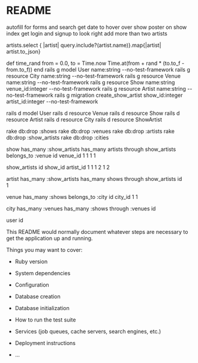 # README
autofill for forms and search
get date to hover over show poster on show index
get login and signup to look right
add more than two artists


artists.select { |artist| query.include?(artist.name)}.map{|artist| artist.to_json}


def time_rand from = 0.0, to = Time.now
    Time.at(from + rand * (to.to_f - from.to_f))
end
rails g model User name:string --no-test-framework
rails g resource City name:string --no-test-framework
rails g resource Venue name:string --no-test-framework
rails g resource Show name:string venue_id:integer --no-test-framework
rails g resource Artist name:string --no-test-framework
rails g migration create_show_artist show_id:integer artist_id:integer --no-test-framework

rails d model User
rails d resource Venue
rails d resource Show
rails d resource Artist
rails d resource City
rails d resource ShowArtist

rake db:drop :shows
rake db:drop :venues
rake db:drop :artists
rake db:drop :show_artists
rake db:drop :cities

show  has_many :show_artists  has_many artists through show_artists    belongs_to :venue
id               venue_id
1                1
1                1

show_artists
id       show_id          artist_id
1        1                1
2        1                2

artist has_many :show_artists has_many shows through show_artists
id  
1

venue has_many :shows belongs_to :city
id        city_id
1         1

city has_many :venues has_many :shows through :venues
id    



user
id         



This README would normally document whatever steps are necessary to get the
application up and running.

Things you may want to cover:

* Ruby version

* System dependencies

* Configuration

* Database creation

* Database initialization

* How to run the test suite

* Services (job queues, cache servers, search engines, etc.)

* Deployment instructions

* ...

